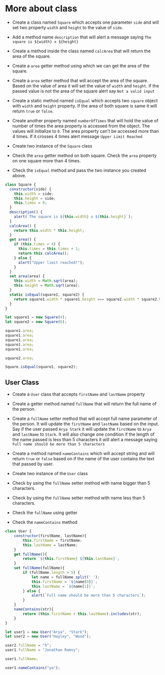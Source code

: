 # More about class

- Create a class named `Square` which accepts one parameter `side` and will set two property `width` and `height` to the value of `side`.

- Add a method name `description` that will alert a message saying `The square is ${width} x ${height}`

- Create a method inside the class named `calcArea` that will return the area of the square.

- Create a `area` getter method using which we can get the area of the square.

- Create a `area` setter method that will accept the area of the square. Based on the value of area it will set the value of `width` and `height`. If the passed value is not the area of the square alert say `Not a valid input`

- Create a static method named `isEqual` which accepts two `square` object with `width` and `height` property. If the area of both square is same it will return `true` or `false`.

- Create another property named `numberOfTimes` that will hold the value of number of times the area property is accessed from the object. The values will initialize to `0`. The area property can't be accessed more than 4 times. If it crosses 4 times alert message `Upper Limit Reached`

- Create two instance of the `Square` class

- Check the `area` getter method on both square. Check the `area` property on one square more than 4 times.

- Check the `isEqual` method and pass the two instance you created above.

```js
class Square {
  constructor(side) {
    this.width = side;
    this.height = side;
    this.times = 0;
  }
  description() {
    alert(`The square is ${this.width} x ${this.height}`);
  }
  calcArea() {
    return this.width * this.height;
  }
  get area() {
    if (this.times < 4) {
      this.times = this.times + 1;
      return this.calcArea();
    } else {
      alert("Upper limit reached!");
    }
  }
  set area(area) {
    this.width = Math.sqrt(area);
    this.height = Math.sqrt(area);
  }
  static isEqual(square1, square2) {
    return square1.width * square1.height === square2.width * square2.height;
  }
}

let square1 = new Square(4);
let square2 = new Square(6);

square1.area;
square1.area;
square1.area;
square1.area;
square1.area;

square2.area;

Square.isEqual(square1, square2);
```

## User Class

- Create a `User` class that accepts `firstName` and `lastName` property

- Create a getter method named `fullName` that will return the full name of the person.

- Create a `fullName` setter method that will accept full name parameter of the person. It will update the `firstName` and `lastName` based on the input. Say if the user passed `Arya Stark` it will update the `firstName` to `Arya` and `lastName` to `Stark`. It will also change one condition if the length of the name passed is less than 5 characters it will alert a message saying `Full name should be more than 5 characters`

- Create a method named `nameContains` which will accept string and will return `true` or `false` based on if the name of the user contains the text that passed by user.

- Create two instance of the `User` class

- Check by using the `fullName` setter method with name bigger than 5 characters.

- Check by using the `fullName` setter method with name less than 5 characters.

- Check the `fullName` using getter

- Check the `nameContains` method

```js
class User {
    constructor(firstName, lastName){
        this.firstName = firstName;
        this.lastName = lastName;
    }
    get fullName(){
        return `${this.firstName} ${this.lastName}`;
    }
    set fullName(fullName){
        if (fullName.length > 5) {
            let name = fullName.split(' ');
            this.firstName = `${name[0]}`;
            this.lastName = `${name[1]}`;
        } else {
            alert(`Full name should be more than 5 characters`);
        }
    }
    nameContains(str){
        return (this.firstName + this.lastName).includes(str); 
    }
}

let user1 = new User("Arya", "Stark");
let user2 = new User("Hayley", "Wood");

user2.fullName = "h";
user1.fullName = "Jonathan Ramsy";

user1.fullName;

user1.nameContains("ya");
```
